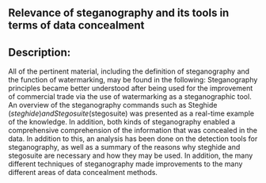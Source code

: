 ## Relevance of steganography and its tools in terms of data concealment

## Description:

All of the pertinent material, including the definition of steganography and the function of watermarking, may be found in the following: Steganography principles became better understood after being used for the improvement of commercial trade via the use of watermarking as a steganographic tool. 
An overview of the steganography commands such as Steghide ($steghide) and Stegosuite ($stegosuite) was presented as a real-time example of the knowledge. In addition, both kinds of steganography enabled a comprehensive comprehension of the information that was concealed in the data. 
In addition to this, an analysis has been done on the detection tools for steganography, as well as a summary of the reasons why steghide and stegosuite are necessary and how they may be used. In addition, the many different techniques of steganography made improvements to the many different areas of data concealment methods.
